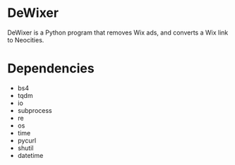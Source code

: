 # DeWixer
DeWixer is a Python program that removes Wix ads, and converts a Wix link to Neocities.

# Dependencies
* bs4
* tqdm
* io
* subprocess
* re
* os
* time
* pycurl
* shutil
* datetime
